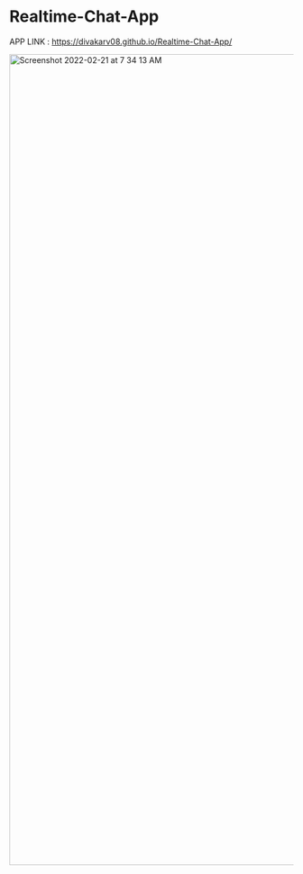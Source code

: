 # Realtime-Chat-App

APP LINK : https://divakarv08.github.io/Realtime-Chat-App/

<img width="1440" alt="Screenshot 2022-02-21 at 7 34 13 AM" src="https://user-images.githubusercontent.com/76959234/154960386-a1df3f45-feeb-40fb-be21-bcf65dc1fbc8.png">

